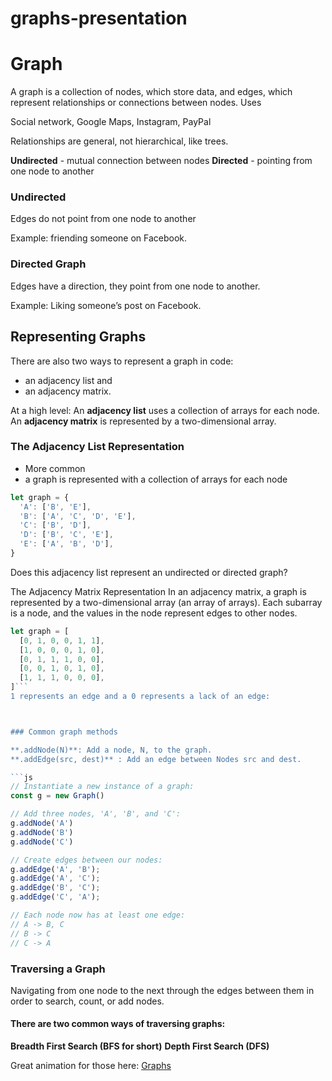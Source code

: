 # graphs-presentation

# Graph

A graph is a collection of nodes, which store data, and edges, which represent relationships or connections between nodes.
Uses

Social network, Google Maps, Instagram, PayPal




Relationships are general, not hierarchical, like trees.

**Undirected** - mutual connection between nodes
**Directed** - pointing from one node to another

### Undirected

Edges do not point from one node to another


Example: friending someone on Facebook.

### Directed Graph

Edges have a direction, they point from one node to another.



Example: Liking someone’s post on Facebook.

## Representing Graphs

There are also two ways to represent a graph in code: 
- an adjacency list and 
- an adjacency matrix. 

At a high level:
An **adjacency list** uses a collection of arrays for each node.
An **adjacency matrix** is represented by a two-dimensional array.

### The Adjacency List Representation
- More common
- a graph is represented with a collection of arrays for each node

```js
let graph = {
  'A': ['B', 'E'],
  'B': ['A', 'C', 'D', 'E'],
  'C': ['B', 'D'],
  'D': ['B', 'C', 'E'],
  'E': ['A', 'B', 'D'],
}
```
Does this adjacency list represent an undirected or directed graph?

The Adjacency Matrix Representation
In an adjacency matrix, a graph is represented by a two-dimensional array (an array of arrays). Each subarray is a node, and the values in the node represent edges to other nodes. 
```js
let graph = [
  [0, 1, 0, 0, 1, 1],
  [1, 0, 0, 0, 1, 0],
  [0, 1, 1, 1, 0, 0],
  [0, 0, 1, 0, 1, 0],
  [1, 1, 1, 0, 0, 0],
]```
1 represents an edge and a 0 represents a lack of an edge:



### Common graph methods

**.addNode(N)**: Add a node, N, to the graph.
**.addEdge(src, dest)** : Add an edge between Nodes src and dest.

```js
// Instantiate a new instance of a graph:
const g = new Graph()

// Add three nodes, 'A', 'B', and 'C':
g.addNode('A')
g.addNode('B')
g.addNode('C')

// Create edges between our nodes:
g.addEdge('A', 'B');
g.addEdge('A', 'C');
g.addEdge('B', 'C');
g.addEdge('C', 'A');

// Each node now has at least one edge:
// A -> B, C
// B -> C
// C -> A
```

### Traversing a Graph

Navigating from one node to the next through the edges between them in order to search, count, or add nodes.

#### There are two common ways of traversing graphs: 

**Breadth First Search (BFS for short)**
**Depth First Search (DFS)**

Great animation for those here: [Graphs](https://stackabuse.com/graph-data-structure-interview-questions)




